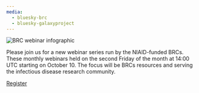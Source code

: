 ```yaml
---
media:
  - bluesky-brc
  - bluesky-galaxyproject
---
```

![BRC webinar infographic](https://galaxyproject.org/images/brc_webinar_banner.png)

Please join us for a new webinar series run by the NIAID-funded BRCs. These monthly webinars held on the second Friday of the month at 14:00 UTC starting on October 10. The focus will be BRCs resources and serving the infectious disease research community.

[Register](https://gxy.io/brc-webinar-reg)
